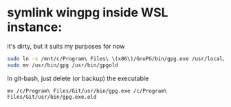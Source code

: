 # symlink wingpg inside WSL instance:

it's dirty, but it suits my purposes for now

```bash
sudo ln -s /mnt/c/Program\ Files\ \(x86\)/GnuPG/bin/gpg.exe /usr/local/bin/gpg
sudo mv /usr/bin/gpg /usr/bin/gpgold
```

In git-bash, just delete (or backup) the executable
```
mv /c/Program\ Files/Git/usr/bin/gpg.exe /c/Program\ Files/Git/usr/bin/gpg.exe.old
```



